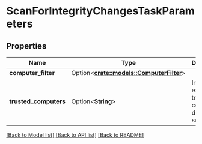 # ScanForIntegrityChangesTaskParameters

## Properties

Name | Type | Description | Notes
------------ | ------------- | ------------- | -------------
**computer_filter** | Option<[**crate::models::ComputerFilter**](ComputerFilter.md)> |  | [optional]
**trusted_computers** | Option<**String**> | Include or exclude trusted computers during scan. | [optional]

[[Back to Model list]](../README.md#documentation-for-models) [[Back to API list]](../README.md#documentation-for-api-endpoints) [[Back to README]](../README.md)


